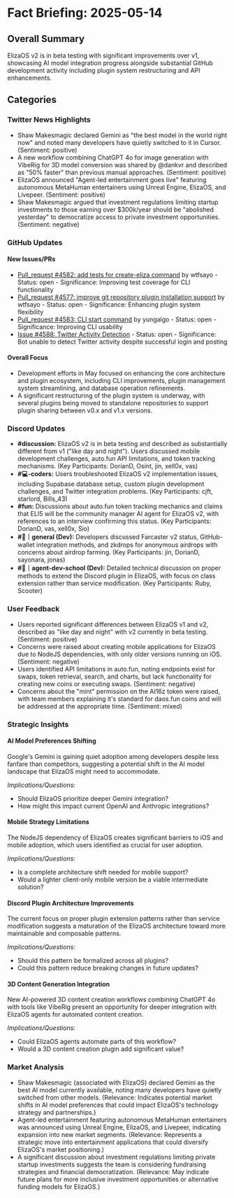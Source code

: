 # Fact Briefing: 2025-05-14

## Overall Summary
ElizaOS v2 is in beta testing with significant improvements over v1, showcasing AI model integration progress alongside substantial GitHub development activity including plugin system restructuring and API enhancements.

## Categories

### Twitter News Highlights
- Shaw Makesmagic declared Gemini as "the best model in the world right now" and noted many developers have quietly switched to it in Cursor. (Sentiment: positive)
- A new workflow combining ChatGPT 4o for image generation with VibeRig for 3D model conversion was shared by @dankvr and described as "50% faster" than previous manual approaches. (Sentiment: positive)
- ElizaOS announced "Agent-led entertainment goes live" featuring autonomous MetaHuman entertainers using Unreal Engine, ElizaOS, and Livepeer. (Sentiment: positive)
- Shaw Makesmagic argued that investment regulations limiting startup investments to those earning over $300k/year should be "abolished yesterday" to democratize access to private investment opportunities. (Sentiment: negative)

### GitHub Updates

#### New Issues/PRs
- [Pull_request #4582: add tests for create-eliza command](https://github.com/elizaOS/eliza/pull/4582) by wtfsayo - Status: open - Significance: Improving test coverage for CLI functionality
- [Pull_request #4577: improve git repository plugin installation support](https://github.com/elizaOS/eliza/pull/4577) by wtfsayo - Status: open - Significance: Enhancing plugin system flexibility
- [Pull_request #4583: CLI start command](https://github.com/elizaOS/eliza/pull/4583) by yungalgo - Status: open - Significance: Improving CLI usability
- [Issue #4588: Twitter Activity Detection](#) - Status: open - Significance: Bot unable to detect Twitter activity despite successful login and posting

#### Overall Focus
- Development efforts in May focused on enhancing the core architecture and plugin ecosystem, including CLI improvements, plugin management system streamlining, and database operation refinements.
- A significant restructuring of the plugin system is underway, with several plugins being moved to standalone repositories to support plugin sharing between v0.x and v1.x versions.

### Discord Updates
- **#discussion:** ElizaOS v2 is in beta testing and described as substantially different from v1 ("like day and night"). Users discussed mobile development challenges, auto.fun API limitations, and token tracking mechanisms. (Key Participants: DorianD, Osint, jin, xell0x, vas)
- **#💻-coders:** Users troubleshooted ElizaOS v2 implementation issues, including Supabase database setup, custom plugin development challenges, and Twitter integration problems. (Key Participants: cjft, starlord, Bills_43)
- **#fun:** Discussions about auto.fun token tracking mechanics and claims that ELI5 will be the community manager AI agent for ElizaOS v2, with references to an interview confirming this status. (Key Participants: DorianD, vas, xell0x, Sio)
- **#💬｜general (Dev):** Developers discussed Farcaster v2 status, GitHub-wallet integration methods, and zkdrops for anonymous airdrops with concerns about airdrop farming. (Key Participants: jin, DorianD, sayonara, jonas)
- **#🤖｜agent-dev-school (Dev):** Detailed technical discussion on proper methods to extend the Discord plugin in ElizaOS, with focus on class extension rather than service modification. (Key Participants: Ruby, Scooter)

### User Feedback
- Users reported significant differences between ElizaOS v1 and v2, described as "like day and night" with v2 currently in beta testing. (Sentiment: positive)
- Concerns were raised about creating mobile applications for ElizaOS due to NodeJS dependencies, with only older versions running on iOS. (Sentiment: negative)
- Users identified API limitations in auto.fun, noting endpoints exist for swaps, token retrieval, search, and charts, but lack functionality for creating new coins or executing swaps. (Sentiment: negative)
- Concerns about the "mint" permission on the AI16z token were raised, with team members explaining it's standard for daos.fun coins and will be addressed at the appropriate time. (Sentiment: mixed)

### Strategic Insights

#### AI Model Preferences Shifting
Google's Gemini is gaining quiet adoption among developers despite less fanfare than competitors, suggesting a potential shift in the AI model landscape that ElizaOS might need to accommodate.

*Implications/Questions:*
  - Should ElizaOS prioritize deeper Gemini integration?
  - How might this impact current OpenAI and Anthropic integrations?

#### Mobile Strategy Limitations
The NodeJS dependency of ElizaOS creates significant barriers to iOS and mobile adoption, which users identified as crucial for user adoption.

*Implications/Questions:*
  - Is a complete architecture shift needed for mobile support?
  - Would a lighter client-only mobile version be a viable intermediate solution?

#### Discord Plugin Architecture Improvements
The current focus on proper plugin extension patterns rather than service modification suggests a maturation of the ElizaOS architecture toward more maintainable and composable patterns.

*Implications/Questions:*
  - Should this pattern be formalized across all plugins?
  - Could this pattern reduce breaking changes in future updates?

#### 3D Content Generation Integration
New AI-powered 3D content creation workflows combining ChatGPT 4o with tools like VibeRig present an opportunity for deeper integration with ElizaOS agents for automated content creation.

*Implications/Questions:*
  - Could ElizaOS agents automate parts of this workflow?
  - Would a 3D content creation plugin add significant value?

### Market Analysis
- Shaw Makesmagic (associated with ElizaOS) declared Gemini as the best AI model currently available, noting many developers have quietly switched from other models. (Relevance: Indicates potential market shifts in AI model preferences that could impact ElizaOS's technology strategy and partnerships.)
- Agent-led entertainment featuring autonomous MetaHuman entertainers was announced using Unreal Engine, ElizaOS, and Livepeer, indicating expansion into new market segments. (Relevance: Represents a strategic move into entertainment applications that could diversify ElizaOS's market positioning.)
- A significant discussion about investment regulations limiting private startup investments suggests the team is considering fundraising strategies and financial democratization. (Relevance: May indicate future plans for more inclusive investment opportunities or alternative funding models for ElizaOS.)